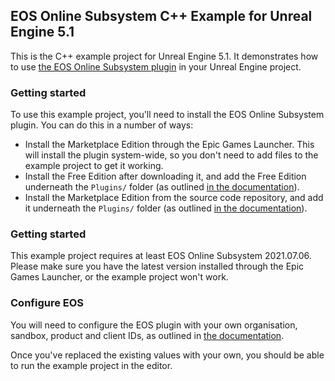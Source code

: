 ## EOS Online Subsystem C++ Example for Unreal Engine 5.1

This is the C++ example project for Unreal Engine 5.1. It demonstrates how to use [the EOS Online Subsystem plugin](https://redpointgames.gitlab.io/eos-online-subsystem/) in your Unreal Engine project.

### Getting started

To use this example project, you'll need to install the EOS Online Subsystem plugin. You can do this in a number of ways:

- Install the Marketplace Edition through the Epic Games Launcher. This will install the plugin system-wide, so you don't need to add files to the example project to get it working.
- Install the Free Edition after downloading it, and add the Free Edition underneath the `Plugins/` folder (as outlined [in the documentation](https://redpointgames.gitlab.io/eos-online-subsystem/docs/#installing-the-plugin)).
- Install the Marketplace Edition from the source code repository, and add it underneath the `Plugins/` folder (as outlined [in the documentation](https://redpointgames.gitlab.io/eos-online-subsystem/docs/#installing-the-plugin)).

### Getting started

This example project requires at least EOS Online Subsystem 2021.07.06. Please make sure you have the latest version installed through the Epic Games Launcher, or the example project won't work.

### Configure EOS

You will need to configure the EOS plugin with your own organisation, sandbox, product and client IDs, as outlined in [the documentation](https://redpointgames.gitlab.io/eos-online-subsystem/docs/core_getting_started).

Once you've replaced the existing values with your own, you should be able to run the example project in the editor.
